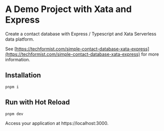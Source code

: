 # A Demo Project with Xata and Express

Create a contact database with Express / Typescript and Xata Serverless data platform.

See [https://techformist.com/simple-contact-database-xata-express](https://techformist.com/simple-contact-database-xata-express) for more information.

## Installation

```
pnpm i
```

## Run with Hot Reload

```
pnpm dev
```

Access your application at https://localhost:3000.
